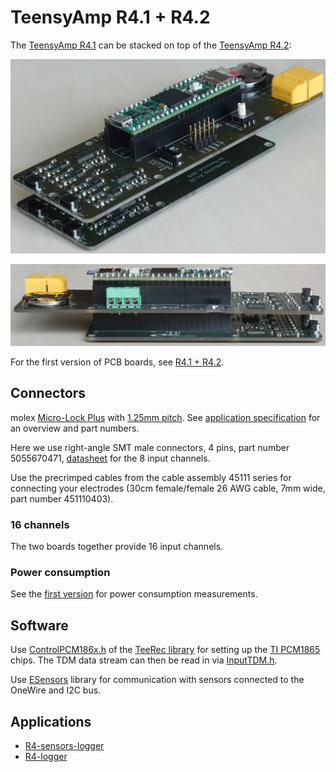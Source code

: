 # TeensyAmp R4.1 + R4.2

The [TeensyAmp R4.1](../R4.1) can be stacked on top of the [TeensyAmp
R4.2](../R4.2):

![R4.1b + R4.2b](images/Teensy_Amp-R41b-R42b.jpg)

![R4.1b + R4.2b side](images/Teensy_Amp-R41b-R42b-side.jpg)

For the first version of PCB boards, see [R4.1 + R4.2](r4142.md).


## Connectors

molex [Micro-Lock Plus](https://www.molex.com/en-us/products/connectors/wire-to-board-connectors/micro-lock-plus-connectors) with [1.25mm pitch](https://www.molex.com/content/dam/molex/molex-dot-com/en_us/pdf/datasheets/987652-6322.pdf). See [application specification](https://www.molex.com/content/dam/molex/molex-dot-com/products/automated/en-us/applicationspecificationspdf/505/505565/5055650000-AS-000.pdf) for an overview and part numbers.

Here we use right-angle SMT male connectors, 4 pins, part number 5055670471, [datasheet](../R4.1/molex5055670471_sd.pdf) for
the 8 input channels.

Use the precrimped cables from the cable assembly 45111 series for connecting your electrodes (30cm female/female 26 AWG cable, 7mm wide, part number 451110403).


### 16 channels

The two boards together provide 16 input channels.


### Power consumption

See the [first version](r4142.md#power-consumption) for power consumption measurements.


## Software

Use
[ControlPCM186x.h](https://github.com/janscience/TeeRec/blob/main/src/ControlPCM186x.h) of the [TeeRec library](https://github.com/janscience/TeeRec) for setting up the [TI PCM1865](../R4.0/pcm1865.md) chips. The TDM data stream can then be read in via [InputTDM.h](https://github.com/janscience/TeeRec/blob/main/src/InputTDM.h).

Use [ESensors](https://github.com/janscience/ESensors) library for communication with sensors connected to the OneWire and I2C bus.


## Applications

- [R4-sensors-logger](https://github.com/janscience/TeeGrid/tree/main/examples/R4-sensors-logger) 
- [R4-logger](https://github.com/janscience/TeeGrid/tree/main/examples/R4-logger) 
